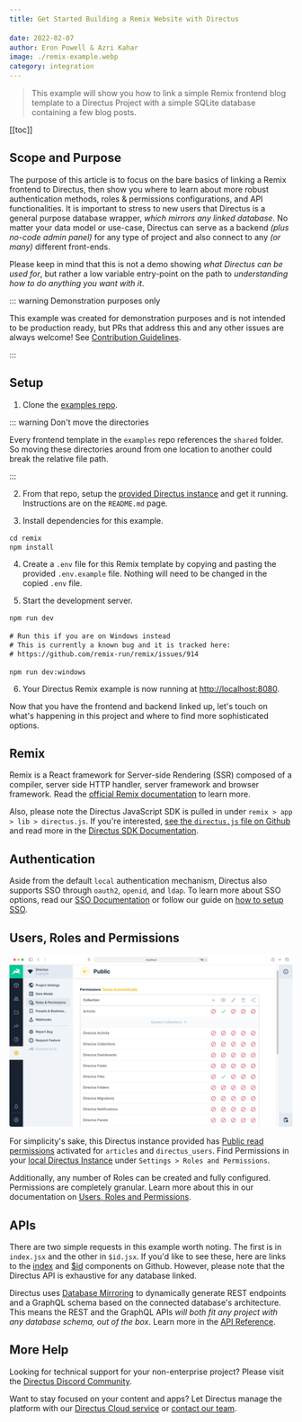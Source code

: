 ```yaml
---
title: Get Started Building a Remix Website with Directus

date: 2022-02-07
author: Eron Powell & Azri Kahar
image: ./remix-example.webp
category: integration
---
```


> This example will show you how to link a simple Remix frontend blog template to a Directus Project with a simple SQLite database containing a few blog posts.

[[toc]]

## Scope and Purpose

The purpose of this article is to focus on the bare basics of linking a Remix frontend to Directus, then show you where to learn about more robust authentication methods, roles & permissions configurations, and API functionalities. It is important to stress to new users that Directus is a general purpose database wrapper, _which mirrors any linked database_. No matter your data model or use-case, Directus can serve as a backend *(plus no-code admin panel)* for any type of project and also connect to any *(or many)* different front-ends.

Please keep in mind that this is not a demo showing _what Directus can be used for_, but rather a low variable entry-point on the path to _understanding how to do anything you want with it_.

::: warning Demonstration purposes only

 This example was created for demonstration purposes and is not intended to be production ready, but PRs that address this and any other issues are always welcome! See [Contribution Guidelines](https://docs.directus.io/contributing/introduction/).

:::


## Setup

1. Clone the [examples repo](https://github.com/directus/examples).

::: warning Don't move the directories

Every frontend template in the `examples` repo references the `shared` folder. So moving these directories around from one location to another could break the relative file path.

:::

2. From that repo, setup the [provided Directus instance](https://github.com/directus/examples/tree/main/directus) and get it running. Instructions are on the `README.md` page.

3. Install dependencies for this example.

```
cd remix
npm install
```

4. Create a `.env` file for this Remix template by copying and pasting the provided `.env.example` file. Nothing will need to be changed in the copied `.env` file.

5. Start the development server.

```
npm run dev

# Run this if you are on Windows instead
# This is currently a known bug and it is tracked here:
# https://github.com/remix-run/remix/issues/914

npm run dev:windows
```

6. Your Directus Remix example is now running at <http://localhost:8080>.

Now that you have the frontend and backend linked up, let's touch on what's happening in this project and where to find more sophisticated options.

## Remix
Remix is a React framework for Server-side Rendering (SSR) composed of a compiler, server side HTTP handler, server framework and browser framework.
Read the [official Remix documentation](https://remix.run/docs/en/v1/pages/technical-explanation) to learn more.

Also, please note the Directus JavaScript SDK is pulled in under `remix > app > lib > directus.js`. If you're interested, [see the `directus.js` file on Github](https://github.com/directus/examples/blob/main/remix/app/lib/directus.js) and read more in the [Directus SDK Documentation](https://docs.directus.io/reference/sdk/).

## Authentication

Aside from the default `local` authentication mechanism, Directus also supports SSO through `oauth2`, `openid`, and `ldap`. To learn more about SSO options, read our [SSO Documentation](https://docs.directus.io/configuration/config-options/#authentication) or follow our guide on [how to setup SSO](https://docs.directus.io/configuration/sso/).

## Users, Roles and Permissions

![Directus Permissions](roles-and-permissions-20220204A.webp)

For simplicity's sake, this Directus instance provided has [Public read permissions](https://docs.directus.io/getting-started/quickstart/#_6-set-role-public-permissions) activated for `articles` and `directus_users`. Find Permissions in your [local Directus Instance](http://localhost:8055/admin/settings/roles/public) under `Settings > Roles and Permissions`.

Additionally, any number of Roles can be created and fully configured. Permissions are completely granular. Learn more about this in our documentation on [Users, Roles and Permissions](https://docs.directus.io/configuration/users-roles-permissions/).

## APIs

There are two simple requests in this example worth noting. The first is in `index.jsx` and the other in `$id.jsx`. If you'd like to see these, here are links to the [index](https://github.com/directus/examples/blob/main/remix/app/routes/index.jsx) and [$id](https://github.com/directus/examples/blob/main/remix/app/routes/articles/%24id.jsx) components on Github. However, please note that the Directus API is exhaustive for any database linked.

Directus uses [Database Mirroring](https://docs.directus.io/getting-started/introduction/#database-mirroring) to dynamically generate REST endpoints and a GraphQL schema based on the connected database's architecture. This means the REST and the GraphQL APIs _will both fit any project with any database schema, out of the box_. Learn more in the [API Reference](https://docs.directus.io/reference/introduction/).

## More Help

Looking for technical support for your non-enterprise project? Please visit the [Directus Discord Community](https://directus.chat/).

Want to stay focused on your content and apps? Let Directus manage the platform with our [Directus Cloud service](https://directus.io/pricing/) or [contact our team](https://directus.io/contact/).
